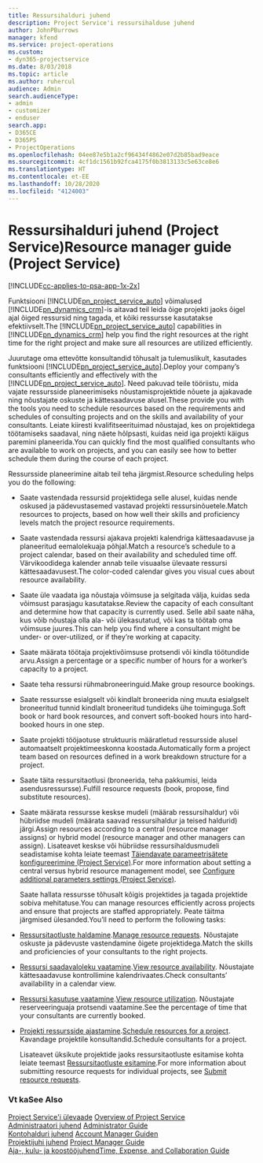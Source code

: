 ```yaml
---
title: Ressursihalduri juhend
description: Project Service'i ressursihalduse juhend
author: JohnPBurrows
manager: kfend
ms.service: project-operations
ms.custom:
- dyn365-projectservice
ms.date: 8/03/2018
ms.topic: article
ms.author: ruhercul
audience: Admin
search.audienceType:
- admin
- customizer
- enduser
search.app:
- D365CE
- D365PS
- ProjectOperations
ms.openlocfilehash: 04ee87e5b1a2cf96434f4862e07d2b85bad9eace
ms.sourcegitcommit: 4cf1dc1561b92fca4175f0b3813133c5e63ce8e6
ms.translationtype: HT
ms.contentlocale: et-EE
ms.lasthandoff: 10/28/2020
ms.locfileid: "4124003"
---
```

# <a name="resource-manager-guide-project-service"></a><span data-ttu-id="753db-103">Ressursihalduri juhend (Project Service)</span><span class="sxs-lookup"><span data-stu-id="753db-103">Resource manager guide (Project Service)</span></span>

[!INCLUDE[cc-applies-to-psa-app-1x-2x](../includes/cc-applies-to-psa-app-1x-2x.md)]

<span data-ttu-id="753db-104">Funktsiooni [!INCLUDE[pn_project_service_auto](../includes/pn-project-service-auto.md)] võimalused [!INCLUDE[pn_dynamics_crm](../includes/pn-dynamics-crm.md)]-is aitavad teil leida õige projekti jaoks õigel ajal õiged ressursid ning tagada, et kõiki ressursse kasutatakse efektiivselt.</span><span class="sxs-lookup"><span data-stu-id="753db-104">The [!INCLUDE[pn_project_service_auto](../includes/pn-project-service-auto.md)] capabilities in [!INCLUDE[pn_dynamics_crm](../includes/pn-dynamics-crm.md)] help you find the right resources at the right time for the right project and make sure all resources are utilized efficiently.</span></span>  
  
 <span data-ttu-id="753db-105">Juurutage oma ettevõtte konsultandid tõhusalt ja tulemuslikult, kasutades funktsiooni [!INCLUDE[pn_project_service_auto](../includes/pn-project-service-auto.md)].</span><span class="sxs-lookup"><span data-stu-id="753db-105">Deploy your company’s consultants efficiently and effectively with the [!INCLUDE[pn_project_service_auto](../includes/pn-project-service-auto.md)].</span></span> <span data-ttu-id="753db-106">Need pakuvad teile tööriistu, mida vajate ressursside planeerimiseks nõustamisprojektide nõuete ja ajakavade ning nõustajate oskuste ja kättesaadavuse alusel.</span><span class="sxs-lookup"><span data-stu-id="753db-106">These provide you with the tools you need to schedule resources based on the requirements and schedules of consulting projects and on the skills and availability of your consultants.</span></span> <span data-ttu-id="753db-107">Leiate kiiresti kvalifitseerituimad nõustajad, kes on projektidega töötamiseks saadaval, ning näete hõlpsasti, kuidas neid iga projekti käigus paremini planeerida.</span><span class="sxs-lookup"><span data-stu-id="753db-107">You can quickly find the most qualified consultants who are available to work on projects, and you can easily see how to better schedule them during the course of each project.</span></span>  
  
 <span data-ttu-id="753db-108">Ressursside planeerimine aitab teil teha järgmist.</span><span class="sxs-lookup"><span data-stu-id="753db-108">Resource scheduling helps you do the following:</span></span>  
  
- <span data-ttu-id="753db-109">Saate vastendada ressursid projektidega selle alusel, kuidas nende oskused ja pädevustasemed vastavad projekti ressursinõuetele.</span><span class="sxs-lookup"><span data-stu-id="753db-109">Match resources to projects, based on how well their skills and proficiency levels match the project resource requirements.</span></span>  
  
- <span data-ttu-id="753db-110">Saate vastendada ressursi ajakava projekti kalendriga kättesaadavuse ja planeeritud eemalolekuaja põhjal.</span><span class="sxs-lookup"><span data-stu-id="753db-110">Match a resource’s schedule to a project calendar, based on their availability and scheduled time off.</span></span> <span data-ttu-id="753db-111">Värvikoodidega kalender annab teile visuaalse ülevaate ressursi kättesaadavusest.</span><span class="sxs-lookup"><span data-stu-id="753db-111">The color-coded calendar gives you visual cues about resource availability.</span></span>  
  
- <span data-ttu-id="753db-112">Saate üle vaadata iga nõustaja võimsuse ja selgitada välja, kuidas seda võimsust parasjagu kasutatakse.</span><span class="sxs-lookup"><span data-stu-id="753db-112">Review the capacity of each consultant and determine how that capacity is currently used.</span></span> <span data-ttu-id="753db-113">Selle abil saate näha, kus võib nõustaja olla ala- või ülekasutatud, või kas ta töötab oma võimsuse juures.</span><span class="sxs-lookup"><span data-stu-id="753db-113">This can help you find where a consultant might be under- or over-utilized, or if they’re working at capacity.</span></span>  
  
- <span data-ttu-id="753db-114">Saate määrata töötaja projektivõimsuse protsendi või kindla töötundide arvu.</span><span class="sxs-lookup"><span data-stu-id="753db-114">Assign a percentage or a specific number of hours for a worker’s capacity to a project.</span></span>  
  
- <span data-ttu-id="753db-115">Saate teha ressursi rühmabroneeringuid.</span><span class="sxs-lookup"><span data-stu-id="753db-115">Make group resource bookings.</span></span>  
  
- <span data-ttu-id="753db-116">Saate ressursse esialgselt või kindlalt broneerida ning muuta esialgselt broneeritud tunnid kindlalt broneeritud tundideks ühe toiminguga.</span><span class="sxs-lookup"><span data-stu-id="753db-116">Soft book or hard book resources, and convert soft-booked hours into hard-booked hours in one step.</span></span>  
  
- <span data-ttu-id="753db-117">Saate projekti tööjaotuse struktuuris määratletud ressursside alusel automaatselt projektimeeskonna koostada.</span><span class="sxs-lookup"><span data-stu-id="753db-117">Automatically form a project team based on resources defined in a work breakdown structure for a project.</span></span>  
  
- <span data-ttu-id="753db-118">Saate täita ressursitaotlusi (broneerida, teha pakkumisi, leida asendusressursse).</span><span class="sxs-lookup"><span data-stu-id="753db-118">Fulfill resource requests (book, propose, find substitute resources).</span></span>  
  
- <span data-ttu-id="753db-119">Saate määrata ressursse keskse mudeli (määrab ressursihaldur) või hübriidse mudeli (määrata saavad ressursihaldur ja teised haldurid) järgi.</span><span class="sxs-lookup"><span data-stu-id="753db-119">Assign resources according to a central (resource manager assigns) or hybrid model (resource manager and other managers can assign).</span></span> <span data-ttu-id="753db-120">Lisateavet keskse või hübriidse ressursihaldusmudeli seadistamise kohta leiate teemast [Täiendavate parameetrisätete konfigureerimine (Project Service)](../psa/configure-additional-parameters-settings.md).</span><span class="sxs-lookup"><span data-stu-id="753db-120">For more information about setting a central versus hybrid resource management model, see [Configure additional parameters settings (Project Service)](../psa/configure-additional-parameters-settings.md).</span></span>  
  
  <span data-ttu-id="753db-121">Saate hallata ressursse tõhusalt kõigis projektides ja tagada projektide sobiva mehitatuse.</span><span class="sxs-lookup"><span data-stu-id="753db-121">You can manage resources efficiently across projects and ensure that projects are staffed appropriately.</span></span> <span data-ttu-id="753db-122">Peate täitma järgmised ülesanded.</span><span class="sxs-lookup"><span data-stu-id="753db-122">You’ll need to perform the following tasks:</span></span>  
  
- <span data-ttu-id="753db-123">[Ressursitaotluste haldamine](../psa/manage-resource-requests.md).</span><span class="sxs-lookup"><span data-stu-id="753db-123">[Manage resource requests](../psa/manage-resource-requests.md).</span></span> <span data-ttu-id="753db-124">Nõustajate oskuste ja pädevuste vastendamine õigete projektidega.</span><span class="sxs-lookup"><span data-stu-id="753db-124">Match the skills and proficiencies of your consultants to the right projects.</span></span>  
  
- <span data-ttu-id="753db-125">[Ressursi saadavaloleku vaatamine](../psa/view-resource-availability.md).</span><span class="sxs-lookup"><span data-stu-id="753db-125">[View resource availability](../psa/view-resource-availability.md).</span></span> <span data-ttu-id="753db-126">Nõustajate kättesaadavuse kontrollimine kalendrivaates.</span><span class="sxs-lookup"><span data-stu-id="753db-126">Check consultants’ availability in a calendar view.</span></span>  
  
- <span data-ttu-id="753db-127">[Ressursi kasutuse vaatamine](../psa/view-resource-utilization.md).</span><span class="sxs-lookup"><span data-stu-id="753db-127">[View resource utilization](../psa/view-resource-utilization.md).</span></span> <span data-ttu-id="753db-128">Nõustajate reserveeringuaja protsendi vaatamine.</span><span class="sxs-lookup"><span data-stu-id="753db-128">See the percentage of time that your consultants are currently booked.</span></span>  
  
- <span data-ttu-id="753db-129">[Projekti ressursside ajastamine](../psa/schedule-resources-project.md).</span><span class="sxs-lookup"><span data-stu-id="753db-129">[Schedule resources for a project](../psa/schedule-resources-project.md).</span></span> <span data-ttu-id="753db-130">Kavandage projektile konsultandid.</span><span class="sxs-lookup"><span data-stu-id="753db-130">Schedule consultants for a project.</span></span>  
  
  <span data-ttu-id="753db-131">Lisateavet üksikute projektide jaoks ressursitaotluste esitamise kohta leiate teemast [Ressursitaotluste esitamine](../psa/submit-resource-requests.md).</span><span class="sxs-lookup"><span data-stu-id="753db-131">For more information about submitting resource requests for individual projects, see [Submit resource requests](../psa/submit-resource-requests.md).</span></span>  
  
### <a name="see-also"></a><span data-ttu-id="753db-132">Vt ka</span><span class="sxs-lookup"><span data-stu-id="753db-132">See Also</span></span>  
 <span data-ttu-id="753db-133">[Project Service'i ülevaade](../psa/overview.md) </span><span class="sxs-lookup"><span data-stu-id="753db-133">[Overview of Project Service](../psa/overview.md) </span></span>  
 <span data-ttu-id="753db-134">[Administraatori juhend](../psa/admin-guide.md) </span><span class="sxs-lookup"><span data-stu-id="753db-134">[Administrator Guide](../psa/admin-guide.md) </span></span>  
 <span data-ttu-id="753db-135">[Kontohalduri juhend](../psa/account-manager-guide.md) </span><span class="sxs-lookup"><span data-stu-id="753db-135">[Account Manager Guiden](../psa/account-manager-guide.md) </span></span>  
 <span data-ttu-id="753db-136">[Projektijuhi juhend](../psa/project-manager-guide.md) </span><span class="sxs-lookup"><span data-stu-id="753db-136">[Project Manager Guide](../psa/project-manager-guide.md) </span></span>  
 [<span data-ttu-id="753db-137">Aja-, kulu- ja koostööjuhend</span><span class="sxs-lookup"><span data-stu-id="753db-137">Time, Expense, and Collaboration Guide</span></span>](../psa/time-expense-collaboration-guide.md)
